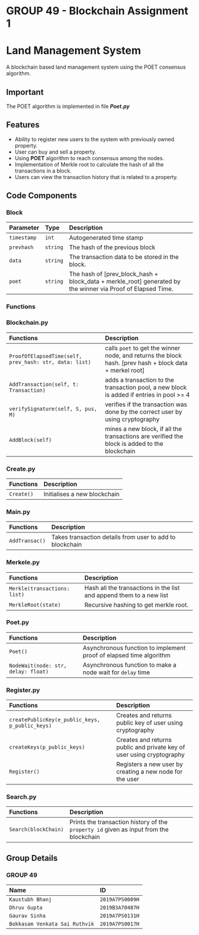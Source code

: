 # GROUP 49 - Blockchain Assignment 1

# Land Management System

A blockchain based land management system using the POET consensus algorithm.

## Important
The POET algorithm is implemented in file ***Poet.py*** 
## Features

- Ability to register new users to the system with previously owned property.
- User can buy and sell a property.
- Using **POET** algorithm to reach consensus among the nodes.
- Implementation of Merkle root to calculate the hash of all the transactions in a block.
- Users can view the transaction history that is related to a property.


## Code Components
### Block 

| Parameter | Type     | Description                |
| :-------- | :------- | :------------------------- |
| `timestamp` | `int` | Autogenerated time stamp |
| `prevhash` | `string` | The hash of the previous block |
| `data` | `string` |  The transaction data to be stored in the block. |
| `poet` | `string` |  The hash of [prev_block_hash + block_data + merkle_root] generated by the winner via Proof of Elapsed Time. |

### Functions
### Blockchain.py
 
| Functions | Description    |
| :-------- |:------------------------- |
| `ProofOfElapsedTime(self, prev_hash: str, data: list) `| calls `poet` to get the winner node, and returns the block hash. [prev hash + block data + merkel root]| 
|`AddTransaction(self, t: Transaction)`|adds a transaction to the transaction pool,  a new block is added if entries in pool >= 4|
|`verifySignature(self, S, pus, M)`|verifies if the transaction was done by the correct user by using cryptography|
|`AddBlock(self)`|mines a new block, if all the transactions are verified the block is added to the blockchain|


 ### Create.py
 
 | Functions | Description    |
 | :-------- |:------------------------- |
 |`Create()`| Initialises a new blockchain|


 ### Main.py
 
 | Functions | Description    |
 | :-------- |:------------------------- |
 |`AddTransac()`| Takes transaction details from user to add to blockchain|

 
 ### Merkele.py
 
 | Functions | Description    |
 | :-------- | :------------------------- |
 |`Merkle(transactions: list)`| Hash all the transactions in the list and append them to a new list|
 |`MerkleRoot(state)`| Recursive hashing to get merkle root.|


 ### Poet.py
 
 | Functions | Description    |
 | :-------- | :------------------------- |
 |`Poet()`| Asynchronous function to implement proof of elapsed time algorithm| 
 |`NodeWait(node: str, delay: float)`| Asynchronous function to make a node wait for `delay` time|

 ### Register.py
 
 | Functions | Description    |
 | :-------- | :------------------------- |
 |`createPublicKey(e_public_keys, p_public_keys)`| Creates and returns public key of user using cryptography|
 |`createKeys(p_public_keys)`| Creates and returns public and private key of user using cryptography|
 |`Register()`| Registers a new user by creating a new node for the user|
 

 ### Search.py
 
 | Functions | Description    |
 | :-------- | :------------------------- |
 |`Search(blockChain)`| Prints the transaction history of the `property id` given as input from the blockchain|

## Group Details

### GROUP 49

| Name | ID     | 
| :-------- | :------- |
| `Kaustubh Bhanj` | `2019A7PS0009H` | 
| `Dhruv Gupta` | `2019B3A70487H` |
| `Gaurav Sinha` | `2019A7PS0131H` |  
| `Bokkasam Venkata Sai Ruthvik` | `2019A7PS0017H` |  
